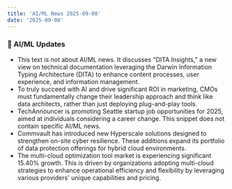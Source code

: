 ```yaml
---
title: 'AI/ML News 2025-09-08'
date: '2025-09-08'
---
```


### 🚀 AI/ML Updates

- This text is not about AI/ML news. It discusses "DITA Insights," a new view on technical documentation leveraging the Darwin Information Typing Architecture (DITA) to enhance content processes, user experience, and information management.
- To truly succeed with AI and drive significant ROI in marketing, CMOs must fundamentally change their leadership approach and think like data architects, rather than just deploying plug-and-play tools.
- TechAnnouncer is promoting Seattle startup job opportunities for 2025, aimed at individuals considering a career change. This snippet does not contain specific AI/ML news.
- Commvault has introduced new Hyperscale solutions designed to strengthen on-site cyber resilience. These additions expand its portfolio of data protection offerings for hybrid cloud environments.
- The multi-cloud optimization tool market is experiencing significant 15.40% growth. This is driven by organizations adopting multi-cloud strategies to enhance operational efficiency and flexibility by leveraging various providers' unique capabilities and pricing.